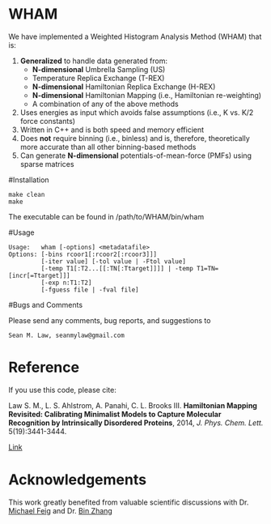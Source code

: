 # WHAM

We have implemented a Weighted Histogram Analysis Method (WHAM) that is:

1. <b>Generalized</b> to handle data generated from:
    *  <b>N-dimensional</b> Umbrella Sampling (US)
    *  Temperature Replica Exchange (T-REX)
    *  <b>N-dimensional</b> Hamiltonian Replica Exchange (H-REX)
    *  <b>N-dimensional</b> Hamiltonian Mapping (i.e., Hamiltonian re-weighting)
    *  A combination of any of the above methods
2. Uses energies as input which avoids false assumptions (i.e., K vs. K/2 force constants)
3. Written in C++ and is both speed and memory efficient
4. Does <b>not</b> require binning (i.e., binless) and is, therefore, theoretically more accurate than all other binning-based methods
5. Can generate <b>N-dimensional</b> potentials-of-mean-force (PMFs) using sparse matrices

#Installation

    make clean
    make

The executable can be found in /path/to/WHAM/bin/wham

#Usage

    Usage:   wham [-options] <metadatafile>
    Options: [-bins rcoor1[:rcoor2[:rcoor3]]]
             [-iter value] [-tol value | -Ftol value]
             [-temp T1[:T2...[[:TN[:Ttarget]]]] | -temp T1=TN=[incr[=Ttarget]]]
             [-exp n:T1:T2]
             [-fguess file | -fval file]

#Bugs and Comments

Please send any comments, bug reports, and suggestions to 
    
    Sean M. Law, seanmylaw@gmail.com
    
# Reference

If you use this code, please cite:

Law S. M., L. S. Ahlstrom, A. Panahi, C. L. Brooks III. <b>Hamiltonian Mapping Revisited: Calibrating Minimalist Models to Capture Molecular Recognition by Intrinsically Disordered Proteins</b>, 2014, <i>J. Phys. Chem. Lett.</i> 5(19):3441-3444.

[Link](http://pubs.acs.org/doi/abs/10.1021/jz501811k)

# Acknowledgements

This work greatly benefited from valuable scientific discussions with Dr. [Michael Feig](http://feig.bch.msu.edu) and Dr. [Bin Zhang](https://www.linkedin.com/pub/bin-zhang/70/410/50b)
